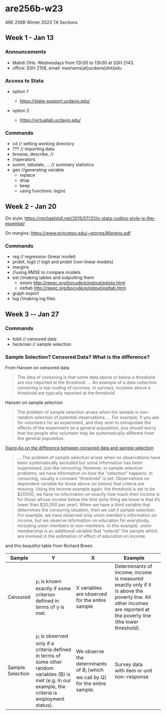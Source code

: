 # are256b-w23
ARE 256B Winter 2023 TA Sections

## Week 1 - Jan 13
### Announcements
- Mahdi OHs: Wednesdays from 12h30 to 13h30 at SSH 2143.  
- office: SSH 2158, email: mashams[at]ucdavis[dot]edu
### Access to Stata
- option 1
	- https://stata-support.ucdavis.edu/
  
- option 2
	- https://virtuallab.ucdavis.edu/

### Commands
- cd // setting working directory
- ??? // importing data
- browse, describe, //
- //operators
- summ, tabulate, … // summary statistics
- gen //generating variable 
	- replace
	- drop
	- keep
	- using functions: log(x)

## Week 2 - Jan 20

On style: https://michaelshill.net/2015/07/31/in-stata-coding-style-is-the-essential/

On margins: https://www.princeton.edu/~otorres/Margins.pdf
### Commands
- reg // regression (linear model)
- probit, logit // logit and probit (non-linear models)
- margins
- //using RMSE to compare models
- est //making tables and outputting them
	- eststo http://repec.org/bocode/e/estout/eststo.html
	- esttab http://repec.org/bocode/e/estout/esttab.html
- graph export
- log //making log files

## Week 3 -- Jan 27
### Commands
- tobit // censored data
- heckman // sample selection

### Sample Selection? Censored Data? What is the difference?  

From Hansen on censored data
> The idea of censoring is that some data above or below a threshold are mis-reported at the threshold. ... An example of a data collection censoring is top-coding of incomes. In surveys, incomes above a threshold are typically reported at the threshold.

Hansen on sample selection
> The problem of sample selection arises when the sample is non-random selection of potential observations. ... For example, if you ask for volunteers for an experiment, and they wish to extrapolate the effects of the experiment on a general population, you should worry that the people who volunteer may be systematically different from the general population.

[Xiang Ao on the difference between censored data and sample selection](https://www.hbs.edu/research-computing-services/Shared%20Documents/Training/censored_selected_truncated.pdf) 
> ... The problem of sample selection arises when no observations have been systematically excluded but some information has been suppressed, just like censoring. However, in sample selection problems, we have information on how the “selection” happens. In censoring, usually a constant “threshold” is set. Observations on dependent variable for those above (or below) that criteria are missing. Using the income example again, the threshold is set to be $20000, we have no information on exactly how much their income is for those whose income below the limit (only thing we know is that it’s lower than $20,000 per year). When we have a third variable that determines the censoring situation, then we call it sample selection. For example, we have observed only union member’s information on income, but we observe information on education for everybody, including union members or non-members. In this example, union membership is an additional variable that “selects” the sample which are involved in the estimation of effect of education on income.

and this beautiful table from Richard Breen

| Sample           | Y                                                                                                                                               | X                                                                           | Example                                                                                                                                                             |   |
|------------------|-------------------------------------------------------------------------------------------------------------------------------------------------|-----------------------------------------------------------------------------|---------------------------------------------------------------------------------------------------------------------------------------------------------------------|---|
| Censored         | $y_i$ is known exactly if some criterion defined in terms of y is met.                                                                              | X variables are observed for the entire sample                              | Determinants of income; income is measured exactly only if it is above the poverty line. All other incomes are reported at the poverty line (the lower threshold). |   |
| Sample Selection | $y_i$ is observed only if a criteria defined in terms of some other random variables (B) is met (e.g. In our example, the criteria is employment status). | We observe the determinants of $B_i$ (which we call by Q) for the entire sample.  | Survey data with item or unit non-response                                                                                                                          |   |
